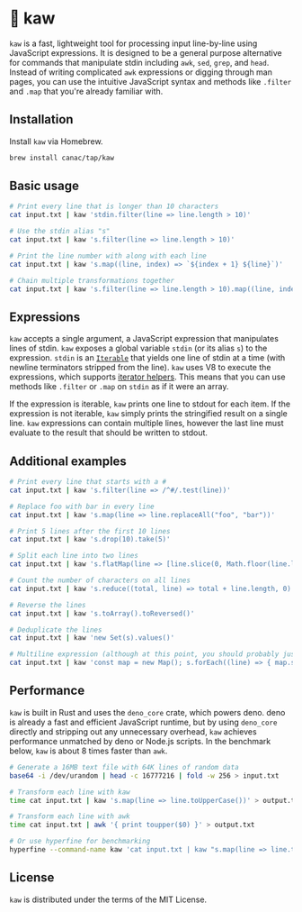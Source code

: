 # :parrot: kaw

`kaw` is a fast, lightweight tool for processing input line-by-line using JavaScript expressions. It is designed to be a general purpose alternative for commands that manipulate stdin including `awk`, `sed`, `grep`, and `head`. Instead of writing complicated `awk` expressions or digging through man pages, you can use the intuitive JavaScript syntax and methods like `.filter` and `.map` that you're already familiar with.

## Installation

Install `kaw` via Homebrew.

```sh
brew install canac/tap/kaw
```

## Basic usage

```sh
# Print every line that is longer than 10 characters
cat input.txt | kaw 'stdin.filter(line => line.length > 10)'

# Use the stdin alias "s"
cat input.txt | kaw 's.filter(line => line.length > 10)'

# Print the line number with along with each line
cat input.txt | kaw 's.map((line, index) => `${index + 1} ${line}`)'

# Chain multiple transformations together
cat input.txt | kaw 's.filter(line => line.length > 10).map((line, index) => `${index + 1} ${line}`)'
```

## Expressions

`kaw` accepts a single argument, a JavaScript expression that manipulates lines of stdin. `kaw` exposes a global variable `stdin` (or its alias `s`) to the expression. `stdin` is an [`Iterable`](https://developer.mozilla.org/en-US/docs/Web/JavaScript/Guide/Iterators_and_generators#iterables) that yields one line of stdin at a time (with newline terminators stripped from the line). `kaw` uses V8 to execute the expressions, which supports [iterator helpers](https://v8.dev/features/iterator-helpers). This means that you can use methods like `.filter` or `.map` on `stdin` as if it were an array.

If the expression is iterable, `kaw` prints one line to stdout for each item. If the expression is not iterable, `kaw` simply prints the stringified result on a single line. `kaw` expressions can contain multiple lines, however the last line must evaluate to the result that should be written to stdout.

## Additional examples

```sh
# Print every line that starts with a #
cat input.txt | kaw 's.filter(line => /^#/.test(line))'

# Replace foo with bar in every line
cat input.txt | kaw 's.map(line => line.replaceAll("foo", "bar"))'

# Print 5 lines after the first 10 lines
cat input.txt | kaw 's.drop(10).take(5)'

# Split each line into two lines
cat input.txt | kaw 's.flatMap(line => [line.slice(0, Math.floor(line.length / 2)), line.slice(Math.floor(line.length / 2))])'

# Count the number of characters on all lines
cat input.txt | kaw 's.reduce((total, line) => total + line.length, 0)'

# Reverse the lines
cat input.txt | kaw 's.toArray().toReversed()'

# Deduplicate the lines
cat input.txt | kaw 'new Set(s).values()'

# Multiline expression (although at this point, you should probably just write a Deno or Node.js script)
cat input.txt | kaw 'const map = new Map(); s.forEach((line) => { map.set(line, (map.get(line) ?? 0) + 1) }); map.entries().toArray().toSorted(([line1, count1], [line2, count2]) => count2 - count1).map(([line, count]) => `${count} occurrences of ${line}`)'
```

## Performance

`kaw` is built in Rust and uses the `deno_core` crate, which powers deno. deno is already a fast and efficient JavaScript runtime, but by using `deno_core` directly and stripping out any unnecessary overhead, `kaw` achieves performance unmatched by deno or Node.js scripts. In the benchmark below, `kaw` is about 8 times faster than `awk`.

```sh
# Generate a 16MB text file with 64K lines of random data
base64 -i /dev/urandom | head -c 16777216 | fold -w 256 > input.txt

# Transform each line with kaw
time cat input.txt | kaw 's.map(line => line.toUpperCase())' > output.txt

# Transform each line with awk
time cat input.txt | awk '{ print toupper($0) }' > output.txt

# Or use hyperfine for benchmarking
hyperfine --command-name kaw 'cat input.txt | kaw "s.map(line => line.toUpperCase())"' --command-name awk 'cat input.txt | awk "{ print toupper($0) }" > output.txt'
```

## License

`kaw` is distributed under the terms of the MIT License.
